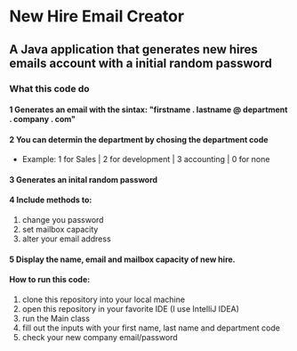 # New Hire Email Creator 

## A Java application that generates new hires emails account with a initial random password 

### What this code do 

#### 1 Generates an email with the sintax: "firstname . lastname @ department . company . com"

#### 2 You can determin the department by chosing the department code 

  - Example: 1 for Sales | 2 for development | 3 accounting | 0 for none 
 
#### 3 Generates an inital random password 

#### 4 Include methods to:

 1. change you password
 2. set mailbox capacity 
 3. alter your email address
 
#### 5 Display the name, email and mailbox capacity of new hire. 

#### How to run this code: 

1. clone this repository into your local machine 
2. open this repository in your favorite IDE (I use IntelliJ IDEA)
3. run the Main class 
4. fill out the inputs with your first name, last name and department code 
5. check your new company email/password 
